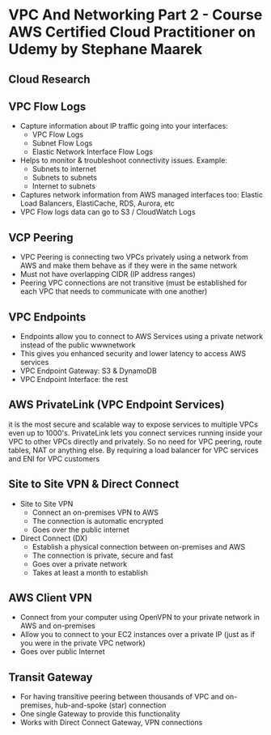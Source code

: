 
# VPC And Networking Part 2 - Course AWS Certified Cloud Practitioner on Udemy by Stephane Maarek

## Cloud Research
## VPC Flow Logs 
- Capture information about IP traffic going into your interfaces:
	- VPC Flow Logs
	- Subnet Flow Logs
	- Elastic Network Interface Flow Logs
- Helps to monitor & troubleshoot connectivity issues. Example:
	- Subnets to internet
	- Subnets to subnets
	- Internet to subnets
- Captures network information from AWS managed interfaces too: Elastic Load Balancers, ElastiCache, RDS, Aurora, etc
- VPC Flow logs data can go to S3 / CloudWatch Logs

## VCP Peering 
- VPC Peering is connecting two VPCs privately using a network from AWS and make them behave as if they were in the same network 
- Must not have overlapping CIDR (IP address ranges)
- Peering VPC connections are not transitive (must be established for each VPC that needs to communicate with one another)

## VPC Endpoints 
- Endpoints allow you to connect to AWS Services using a private network instead of the public wwwnetwork
- This gives you enhanced security and lower latency to access AWS services
- VPC Endpoint Gateway: S3 & DynamoDB
- VPC Endpoint Interface: the rest

## AWS PrivateLink (VPC Endpoint Services)
it is the most secure and scalable way to expose services to multiple VPCs even up to 1000's. PrivateLink lets you connect services running inside your VPC to other VPCs directly and privately. So no need for VPC peering, route tables, NAT or anything else. By requiring a load balancer for VPC services and ENI for VPC customers
  
## Site to Site VPN & Direct Connect
- Site to Site VPN
	- Connect an on-premises VPN to AWS
	- The connection is automatic encrypted
	- Goes over the public internet
- Direct Connect (DX)
	- Establish a physical connection between on-premises and AWS
	- The connection is private, secure and fast
	- Goes over a private network
	- Takes at least a month to establish

## AWS Client VPN 
- Connect from your computer using OpenVPN to your private network in AWS and on-premises
- Allow you to connect to your EC2 instances over a private IP (just as if you were in the private VPC network)
- Goes over public Internet

## Transit Gateway
- For having transitive peering between thousands of VPC and on-premises, hub-and-spoke (star) connection
- One single Gateway to provide this functionality
- Works with Direct Connect Gateway, VPN connections

